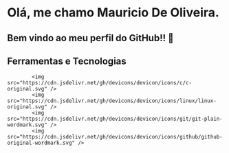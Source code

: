 # Olá, me chamo Mauricio De Oliveira. 
## Bem vindo ao meu perfil do GitHub!! 👋

## Ferramentas e Tecnologias

<p align="center">
            
            <img src="https://cdn.jsdelivr.net/gh/devicons/devicon/icons/c/c-original.svg" /> 
            <img src="https://cdn.jsdelivr.net/gh/devicons/devicon/icons/linux/linux-original.svg" />          
            <img src="https://cdn.jsdelivr.net/gh/devicons/devicon/icons/git/git-plain-wordmark.svg" />            
            <img src="https://cdn.jsdelivr.net/gh/devicons/devicon/icons/github/github-original-wordmark.svg" />
 </p> 
            
          
          
          

<!--
**OliverM1981/OliverM1981** is a ✨ _special_ ✨ repository because its `README.md` (this file) appears on your GitHub profile.

Here are some ideas to get you started:

- 🔭 I’m currently working on ...
- 🌱 I’m currently learning ...
- 👯 I’m looking to collaborate on ...
- 🤔 I’m looking for help with ...
- 💬 Ask me about ...
- 📫 How to reach me: ...
- 😄 Pronouns: ...
- ⚡ Fun fact: ...
-->
